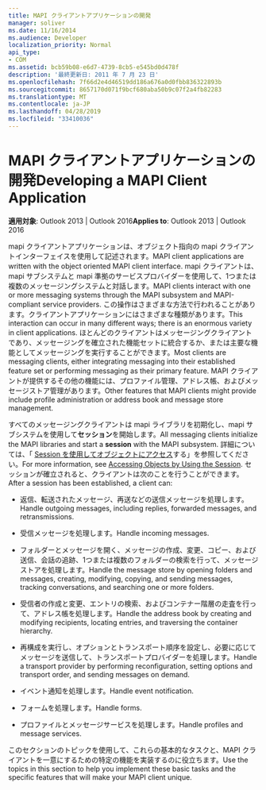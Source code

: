 ```yaml
---
title: MAPI クライアントアプリケーションの開発
manager: soliver
ms.date: 11/16/2014
ms.audience: Developer
localization_priority: Normal
api_type:
- COM
ms.assetid: bcb59b08-e6d7-4739-8cb5-e545bd0d478f
description: '最終更新日: 2011 年 7 月 23 日'
ms.openlocfilehash: 7f66d2e4d46519dd186a676a0d0fbb836322893b
ms.sourcegitcommit: 8657170d071f9bcf680aba50b9c07f2a4fb82283
ms.translationtype: MT
ms.contentlocale: ja-JP
ms.lasthandoff: 04/28/2019
ms.locfileid: "33410036"
---
```

# <a name="developing-a-mapi-client-application"></a><span data-ttu-id="d16b1-103">MAPI クライアントアプリケーションの開発</span><span class="sxs-lookup"><span data-stu-id="d16b1-103">Developing a MAPI Client Application</span></span>

  
  
<span data-ttu-id="d16b1-104">**適用対象**: Outlook 2013 | Outlook 2016</span><span class="sxs-lookup"><span data-stu-id="d16b1-104">**Applies to**: Outlook 2013 | Outlook 2016</span></span> 
  
<span data-ttu-id="d16b1-105">mapi クライアントアプリケーションは、オブジェクト指向の mapi クライアントインターフェイスを使用して記述されます。</span><span class="sxs-lookup"><span data-stu-id="d16b1-105">MAPI client applications are written with the object oriented MAPI client interface.</span></span> <span data-ttu-id="d16b1-106">mapi クライアントは、mapi サブシステムと mapi 準拠のサービスプロバイダーを使用して、1つまたは複数のメッセージングシステムと対話します。</span><span class="sxs-lookup"><span data-stu-id="d16b1-106">MAPI clients interact with one or more messaging systems through the MAPI subsystem and MAPI-compliant service providers.</span></span> <span data-ttu-id="d16b1-107">この操作はさまざまな方法で行われることがあります。クライアントアプリケーションにはさまざまな種類があります。</span><span class="sxs-lookup"><span data-stu-id="d16b1-107">This interaction can occur in many different ways; there is an enormous variety in client applications.</span></span> <span data-ttu-id="d16b1-108">ほとんどのクライアントはメッセージングクライアントであり、メッセージングを確立された機能セットに統合するか、または主要な機能としてメッセージングを実行することができます。</span><span class="sxs-lookup"><span data-stu-id="d16b1-108">Most clients are messaging clients, either integrating messaging into their established feature set or performing messaging as their primary feature.</span></span> <span data-ttu-id="d16b1-109">MAPI クライアントが提供するその他の機能には、プロファイル管理、アドレス帳、およびメッセージストア管理があります。</span><span class="sxs-lookup"><span data-stu-id="d16b1-109">Other features that MAPI clients might provide include profile administration or address book and message store management.</span></span>
  
<span data-ttu-id="d16b1-110">すべてのメッセージングクライアントは mapi ライブラリを初期化し、mapi サブシステムを使用して**セッション**を開始します。</span><span class="sxs-lookup"><span data-stu-id="d16b1-110">All messaging clients initialize the MAPI libraries and start a **session** with the MAPI subsystem.</span></span> <span data-ttu-id="d16b1-111">詳細については、「 [Session を使用してオブジェクトにアクセス](accessing-objects-by-using-the-session.md)する」を参照してください。</span><span class="sxs-lookup"><span data-stu-id="d16b1-111">For more information, see [Accessing Objects by Using the Session](accessing-objects-by-using-the-session.md).</span></span> <span data-ttu-id="d16b1-112">セッションが確立されると、クライアントは次のことを行うことができます。</span><span class="sxs-lookup"><span data-stu-id="d16b1-112">After a session has been established, a client can:</span></span>
  
- <span data-ttu-id="d16b1-113">返信、転送されたメッセージ、再送などの送信メッセージを処理します。</span><span class="sxs-lookup"><span data-stu-id="d16b1-113">Handle outgoing messages, including replies, forwarded messages, and retransmissions.</span></span>
    
- <span data-ttu-id="d16b1-114">受信メッセージを処理します。</span><span class="sxs-lookup"><span data-stu-id="d16b1-114">Handle incoming messages.</span></span>
    
- <span data-ttu-id="d16b1-115">フォルダーとメッセージを開く、メッセージの作成、変更、コピー、および送信、会話の追跡、1つまたは複数のフォルダーの検索を行って、メッセージストアを処理します。</span><span class="sxs-lookup"><span data-stu-id="d16b1-115">Handle the message store by opening folders and messages, creating, modifying, copying, and sending messages, tracking conversations, and searching one or more folders.</span></span>
    
- <span data-ttu-id="d16b1-116">受信者の作成と変更、エントリの検索、およびコンテナー階層の走査を行って、アドレス帳を処理します。</span><span class="sxs-lookup"><span data-stu-id="d16b1-116">Handle the address book by creating and modifying recipients, locating entries, and traversing the container hierarchy.</span></span>
    
- <span data-ttu-id="d16b1-117">再構成を実行し、オプションとトランスポート順序を設定し、必要に応じてメッセージを送信して、トランスポートプロバイダーを処理します。</span><span class="sxs-lookup"><span data-stu-id="d16b1-117">Handle a transport provider by performing reconfiguration, setting options and transport order, and sending messages on demand.</span></span>
    
- <span data-ttu-id="d16b1-118">イベント通知を処理します。</span><span class="sxs-lookup"><span data-stu-id="d16b1-118">Handle event notification.</span></span>
    
- <span data-ttu-id="d16b1-119">フォームを処理します。</span><span class="sxs-lookup"><span data-stu-id="d16b1-119">Handle forms.</span></span>
    
- <span data-ttu-id="d16b1-120">プロファイルとメッセージサービスを処理します。</span><span class="sxs-lookup"><span data-stu-id="d16b1-120">Handle profiles and message services.</span></span>
    
<span data-ttu-id="d16b1-121">このセクションのトピックを使用して、これらの基本的なタスクと、MAPI クライアントを一意にするための特定の機能を実装するのに役立ちます。</span><span class="sxs-lookup"><span data-stu-id="d16b1-121">Use the topics in this section to help you implement these basic tasks and the specific features that will make your MAPI client unique.</span></span>
  

